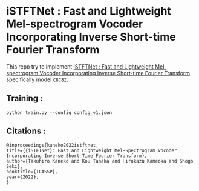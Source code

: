 # iSTFTNet : Fast and Lightweight Mel-spectrogram Vocoder Incorporating Inverse Short-time Fourier Transform
This repo try to implement [iSTFTNet : Fast and Lightweight Mel-spectrogram Vocoder Incorporating Inverse Short-time Fourier Transform](https://arxiv.org/pdf/2203.02395.pdf) specifically model `C8C8I`.

## Training :
```
python train.py --config config_v1.json
```

## Citations :
```
@inproceedings{kaneko2022istftnet,
title={{iSTFTNet}: Fast and Lightweight Mel-Spectrogram Vocoder Incorporating Inverse Short-Time Fourier Transform},
author={Takuhiro Kaneko and Kou Tanaka and Hirokazu Kameoka and Shogo Seki},
booktitle={ICASSP},
year={2022},
}
```
